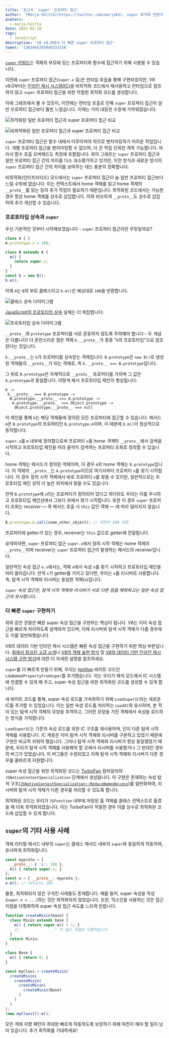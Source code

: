 ```yaml
---
title: '초고속 `super` 프로퍼티 접근'
author: '[Marja Hölttä](https://twitter.com/marjakh), super 최적화 전문가'
avatars:
  - marja-holtta
date: 2021-02-18
tags:
  - JavaScript
description: 'V8 v9.0에서 더 빠른 super 프로퍼티 접근'
tweet: '1362465295848333316'
---
```


[`super` 키워드](https://developer.mozilla.org/ko/docs/Web/JavaScript/Reference/Operators/super)는 객체의 부모에 있는 프로퍼티와 함수에 접근하기 위해 사용될 수 있습니다.

이전에 `super` 프로퍼티 접근(`super.x` 등)은 런타임 호출을 통해 구현되었지만, V8 v9.0부터는 [인라인 캐시 시스템(IC)](https://mathiasbynens.be/notes/shapes-ics)을 비최적화 코드에서 재사용하고 런타임으로 점프하지 않고 `super` 프로퍼티 접근을 위한 적절한 최적화 코드를 생성합니다.

<!--truncate-->
아래 그래프에서 볼 수 있듯이, 이전에는 런타임 호출로 인해 `super` 프로퍼티 접근이 일반 프로퍼티 접근보다 훨씬 느렸습니다. 이제는 거의 대등한 수준에 가까워졌습니다.

![최적화된 일반 프로퍼티 접근과 super 프로퍼티 접근 비교](/_img/fast-super/super-opt.svg)

![비최적화된 일반 프로퍼티 접근과 super 프로퍼티 접근 비교](/_img/fast-super/super-no-opt.svg)

`super` 프로퍼티 접근은 함수 내에서 이루어져야 하므로 벤치마킹하기 어려운 작업입니다. 개별 프로퍼티 접근을 벤치마킹할 수 없으며, 더 큰 작업 단위만 계측 가능합니다. 따라서 함수 호출 오버헤드도 측정에 포함됩니다. 위의 그래프는 `super` 프로퍼티 접근과 일반 프로퍼티 접근 간의 차이를 다소 과소평가하고 있지만, 이전 방식과 새로운 방식의 `super` 프로퍼티 접근 간의 차이를 보여주는 데는 충분히 정확합니다.

비최적화(인터프리티드) 모드에서는 `super` 프로퍼티 접근이 늘 일반 프로퍼티 접근보다 느릴 수밖에 없습니다. 이는 컨텍스트에서 home 객체를 읽고 home 객체의 `__proto__`를 읽는 등의 추가 작업이 필요하기 때문입니다. 최적화된 코드에서는 가능한 경우 항상 home 객체를 상수로 삽입합니다. 이와 비슷하게 `__proto__`도 상수로 삽입하여 추가 개선할 수 있습니다.

### 프로토타입 상속과 `super`

우선 기본적인 것부터 시작해보겠습니다 - `super` 프로퍼티 접근이란 무엇일까요?

```javascript
class A { }
A.prototype.x = 100;

class B extends A {
  m() {
    return super.x;
  }
}
const b = new B();
b.m();
```

이제 `A`는 `B`의 부모 클래스이고 `b.m()`은 예상대로 `100`을 반환합니다.

![클래스 상속 다이어그램](/_img/fast-super/inheritance-1.svg)

[JavaScript의 프로토타입 상속](https://developer.mozilla.org/ko/docs/Web/JavaScript/Inheritance_and_the_prototype_chain) 실체는 더 복잡합니다:

![프로토타입 상속 다이어그램](/_img/fast-super/inheritance-2.svg)

`__proto__`와 `prototype` 프로퍼티를 서로 혼동하지 않도록 주의해야 합니다 - 두 개념은 다릅니다! 더 혼란스러운 점은 객체 `b.__proto__`가 종종 "`b`의 프로토타입"으로 참조된다는 것입니다.

`b.__proto__`는 `b`가 프로퍼티를 상속받는 객체입니다. `B.prototype`은 `new B()`로 생성된 객체들의 `__proto__`가 되는 객체로, 즉 `b.__proto__ === B.prototype`입니다.

그 뒤로 `B.prototype`은 자체적으로 `__proto__` 프로퍼티를 가지며 그 값은 `A.prototype`과 동일합니다. 이렇게 해서 프로토타입 체인이 형성됩니다:

```
b ->
 b.__proto__ === B.prototype ->
  B.prototype.__proto__ === A.prototype ->
   A.prototype.__proto__ === Object.prototype ->
    Object.prototype.__proto__ === null
```

이 체인을 통해 `b`는 해당 객체들에 정의된 모든 프로퍼티에 접근할 수 있습니다. 메서드 `m`은 `B.prototype`의 프로퍼티인 `B.prototype.m`이며, 이 때문에 `b.m()`이 정상적으로 동작합니다.

`super.x`를 `m` 내부에 정의함으로써 프로퍼티 `x`를 *home 객체*의 `__proto__`에서 검색을 시작하고 프로토타입 체인을 따라 끝까지 검색하는 프로퍼티 조회로 정의할 수 있습니다.

home 객체는 메서드가 정의된 객체이며, 이 경우 `m`의 home 객체는 `B.prototype`입니다. 이 객체의 `__proto__`는 `A.prototype`이므로 여기서부터 프로퍼티 `x`를 찾기 시작합니다. 이 경우 정의 시작 객체에서 바로 프로퍼티 `x`를 찾을 수 있지만, 일반적으로는 프로토타입 체인 상의 더 높은 위치에서 찾을 수도 있습니다.

만약 `B.prototype`에 `x`라는 프로퍼티가 정의되어 있다고 하더라도 우리는 이를 무시하고 프로토타입 체인상에서 그보다 위에서 찾기 시작합니다. 또한 이 경우 `super` 프로퍼티 조회는 *receiver* — 즉 메서드 호출 시 `this` 값인 객체 — 에 따라 달라지지 않습니다.

```javascript
B.prototype.m.call(some_other_object); // 여전히 100 반환
```

프로퍼티에 getter가 있는 경우, receiver는 `this` 값으로 getter에 전달됩니다.

요약하자면, `super` 프로퍼티 접근 `super.x`에서 정의 시작 객체는 home 객체의 `__proto__`이며 receiver는 `super` 프로퍼티 접근이 발생하는 메서드의 receiver입니다.

일반적인 속성 접근 `o.x`에서는, 객체 `o`에서 속성 `x`를 찾기 시작하고 프로토타입 체인을 따라 올라갑니다. 만약 `x`가 getter를 가지고 있다면, 우리는 `o`를 리시버로 사용합니다. 즉, 탐색 시작 객체와 리시버는 동일한 객체(`o`)입니다.

*`super` 속성 접근은, 탐색 시작 객체와 리시버가 서로 다른 점을 제외하고는 일반 속성 접근과 유사합니다.*

### 더 빠른 `super` 구현하기

위와 같은 관찰은 빠른 super 속성 접근을 구현하는 핵심이 됩니다. V8는 이미 속성 접근을 빠르게 처리하도록 설계되어 있으며, 이제 리시버와 탐색 시작 객체가 다를 경우에도 이를 일반화했습니다.

V8의 데이터 기반 인라인 캐시 시스템은 빠른 속성 접근을 구현하기 위한 핵심 부분입니다. [위에서 링크된 고급 소개](https://mathiasbynens.be/notes/shapes-ics)나 [V8의 객체 표현 방식](https://v8.dev/blog/fast-properties) 및 [V8의 데이터 기반 인라인 캐시 시스템 구현 방식](https://docs.google.com/document/d/1mEhMn7dbaJv68lTAvzJRCQpImQoO6NZa61qRimVeA-k/edit?usp=sharing)에 대한 더 자세한 설명을 참조하세요.

`super`를 더 빠르게 만들기 위해, 우리는 [Ignition](https://v8.dev/docs/ignition) 바이트 코드인 `LdaNamedPropertyFromSuper`를 추가했습니다. 이는 우리가 해석 모드에서 IC 시스템에 연결할 수 있게 해 주고, super 속성 접근을 위한 최적화된 코드를 생성할 수 있게 합니다.

새 바이트 코드를 통해, super 속성 로드를 가속화하기 위해 `LoadSuperIC`라는 새로운 IC를 추가할 수 있었습니다. 이는 일반 속성 로드를 처리하는 `LoadIC`와 유사하며, 본 적이 있는 탐색 시작 객체의 모양을 추적하고, 그러한 모양을 가진 객체에서 속성을 로드하는 방식을 기억합니다.

`LoadSuperIC`는 기존의 속성 로드를 위한 IC 구조를 재사용하며, 단지 다른 탐색 시작 객체를 사용합니다. IC 계층은 이미 탐색 시작 객체와 리시버를 구분하고 있었기 때문에 구현은 비교적 쉬워야 했습니다. 그러나 탐색 시작 객체와 리시버가 항상 동일했었기 때문에, 우리가 탐색 시작 객체를 사용해야 할 곳에서 리시버를 사용했거나 그 반대인 경우의 버그가 있었습니다. 이 버그들은 수정되었고 이제 탐색 시작 객체와 리시버가 다른 경우를 올바르게 지원합니다.

super 속성 접근을 위한 최적화된 코드는 [TurboFan](https://v8.dev/docs/turbofan) 컴파일러의 `JSNativeContextSpecialization` 단계에서 생성됩니다. 이 구현은 존재하는 속성 탐색 구조([`JSNativeContextSpecialization::ReduceNamedAccess`](https://source.chromium.org/chromium/chromium/src/+/master:v8/src/compiler/js-native-context-specialization.cc;l=1130))를 일반화하여, 리시버와 탐색 시작 객체가 다른 경우를 처리할 수 있도록 합니다.

최적화된 코드는 우리가 `JSFunction` 내부에 저장된 홈 객체를 클래스 컨텍스트로 옮겼을 때 더욱 최적화되었습니다. 이는 TurboFan이 적절한 경우 이를 상수로 최적화된 코드에 삽입할 수 있게 합니다.

## `super`의 기타 사용 사례

객체 리터럴 메서드 내부의 `super`는 클래스 메서드 내부의 `super`와 동일하게 작동하며, 유사하게 최적화됩니다.

```javascript
const myproto = {
  __proto__: { 'x': 100 },
  m() { return super.x; }
};
const o = { __proto__: myproto };
o.m(); // returns 100
```

물론, 최적화되지 않은 구석진 사례들도 존재합니다. 예를 들어, super 속성을 작성(`super.x = ...`)하는 것은 최적화되지 않았습니다. 또한, 믹스인을 사용하는 것은 접근 지점을 다형화하여 super 속성 접근 속도를 느리게 만듭니다:

```javascript
function createMixin(base) {
  class Mixin extends base {
    m() { return super.m() + 1; }
    //                ^ 이 접근 지점은 다형적입니다
  }
  return Mixin;
}

class Base {
  m() { return 0; }
}

const myClass = createMixin(
  createMixin(
    createMixin(
      createMixin(
        createMixin(Base)
      )
    )
  )
);
(new myClass()).m();
```

모든 객체 지향 패턴이 최대한 빠르게 작동하도록 보장하기 위해 여전히 해야 할 일이 남아 있습니다. 추가 최적화를 기대하세요!
